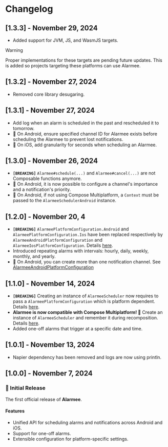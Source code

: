 # Changelog

## [1.3.3] - November 29, 2024
- Added support for JVM, JS, and WasmJS targets.
> [!WARNING]
> Proper implementations for these targets are pending future updates. This is added so projects targeting these platforms can use Alarmee.

## [1.3.2] - November 27, 2024
- Removed core library desugaring.

## [1.3.1] - November 27, 2024
- Add log when an alarm is scheduled in the past and rescheduled it to tomorrow.
- 🤖 On Android, ensure specified channel ID for Alarmee exists before scheduling the Alarmee to prevent lost notifications.
- 🍎 On iOS, add granularity for seconds when scheduling an Alarmee.

## [1.3.0] - November 26, 2024
- **`[BREAKING]`** `Alarmee#schedule(...)` and `Alarmee#cancel(...)` are not Composable functions anymore.
- 🤖 On Android, it is now possible to configure a channel's importance and a notification's priority.
- 🤖 On Android, if not using Compose Multiplatform, a `Context` must be passed to the `AlarmeeSchedulerAndroid` instance.

## [1.2.0] - November 20, 4
- **`[BREAKING]`** `AlarmeePlatformConfiguration.Android` and `AlarmeePlatformConfiguration.Ios` have been replaced respectively by `AlarmeeAndroidPlatformConfiguration` and `AlarmeeIosPlatformConfiguration`. Details [here](https://github.com/Tweener/alarmee?tab=readme-ov-file#platform-configurations).
- Introduced repeating alarms with intervals: hourly, daily, weekly, monthly, and yearly.
- 🤖 On Android, you can create more than one notification channel. See [AlarmeeAndroidPlatformConfiguration](https://github.com/Tweener/alarmee/blob/main/alarmee/src/androidMain/kotlin/com/tweener/alarmee/configuration/AlarmeeAndroidPlatformConfiguration.kt)

## [1.1.0] - November 14, 2024
- **`[BREAKING]`** Creating an instance of `AlarmeeScheduler` now requires to pass a `AlarmeePlatformConfiguration` which is platform dependent. Details [here](https://github.com/Tweener/alarmee?tab=readme-ov-file#platform-configurations).
- **Alarmee is now compatible with Compose Multiplatform! 🚀** Create an instance of `AlarmeeScheduler` and remember it during recomposition. Details [here](https://github.com/Tweener/alarmee?tab=readme-ov-file#platform-configurations).
- Added one-off alarms that trigger at a specific date and time.

## [1.0.1] - November 13, 2024
- Napier dependency has been removed and logs are now using println.

## [1.0.0] - November 7, 2024

### 🚀 Initial Release

The first official release of **Alarmee**.

#### Features
  - Unified API for scheduling alarms and notifications across Android and iOS.
  - Support for one-off alarms.
  - Extensible configuration for platform-specific settings.
